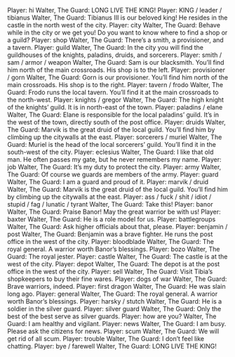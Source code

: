 Player: hi
Walter, The Guard: LONG LIVE THE KING!
Player: KING / leader / tibianus
Walter, The Guard: Tibianus III is our beloved king! He resides in the castle in the north west of the city.
Player: city
Walter, The Guard: Behave while in the city or we get you! Do you want to know where to find a shop or a guild?
Player: shop
Walter, The Guard: There’s a smith, a provisioner, and a tavern.
Player: guild
Walter, The Guard: In the city you will find the guildhouses of the knights, paladins, druids, and sorcerers.
Player: smith / sam / armor / weapon
Walter, The Guard: Sam is our blacksmith. You’ll find him north of the main crossroads. His shop is to the left.
Player: provisioner / gorn
Walter, The Guard: Gorn is our provisioner. You’ll find him north of the main crossroads. His shop is to the right.
Player: tavern / frodo
Walter, The Guard: Frodo runs the local tavern. You’ll find it at the main crossroads to the north-west.
Player: knights / gregor
Walter, The Guard: The high knight of the knights’ guild. It is in north-east of the town.
Player: paladins / elane
Walter, The Guard: Elane is responsible for the local paladins’ guild. It’s in the west of the town, directly south of the post office.
Player: druids
Walter, The Guard: Marvik is the great druid of the local guild. You’ll find him by climbing up the citywalls at the east.
Player: sorcerers / muriel
Walter, The Guard: Muriel is the head of the local sorcerers’ guild. You’ll find it in the south-west of the city.
Player: eclesius
Walter, The Guard: I like that old man. He often passes my gate, but he never remembers my name.
Player: job
Walter, The Guard: It’s my duty to protect the city.
Player: army
Walter, The Guard: Of course we guards are members of the army.
Player: guard
Walter, The Guard: I am a guard and proud of it.
Player: marvik / druid
Walter, The Guard: Marvik is the great druid of the local guild. You’ll find him by climbing up the citywalls at the east.
Player: ass / fuck / shit / idiot / stupid / fag / lunatic / tyrant
Walter, The Guard: Take this!
Player: banor
Walter, The Guard: Praise Banor! May the great warrior be with us!
Player: baxter
Walter, The Guard: He is a role model for us.
Player: battlegroups
Walter, The Guard: Ask higher officials about that, please.
Player: benjamin / post
Walter, The Guard: Benjamin was a brave fighter. He runs the post office in the west of the city.
Player: bloodblade
Walter, The Guard: The royal general. A warrior worth Banor’s blessings.
Player: bozo
Walter, The Guard: The royal jester.
Player: castle
Walter, The Guard: The castle is at the west of the city.
Player: depot
Walter, The Guard: The depot is at the post office in the west of the city.
Player: sell
Walter, The Guard: Visit Tibia’s shopkeepers to buy their fine wares.
Player: dogs of war
Walter, The Guard: Brave warriors, indeed.
Player: first dragon
Walter, The Guard: He was slain long ago.
Player: general
Walter, The Guard: The royal general. A warrior worth Banor’s blessings.
Player: harsky / stutch
Walter, The Guard: He is a soldier in the silver guard.
Player: silver guard
Walter, The Guard: Only the best of the best serve as silver guards.
Player: how are you?
Walter, The Guard: I am healthy and vigilant.
Player: news
Walter, The Guard: I am busy. Please ask the citizens for news.
Player: scum
Walter, The Guard: We will get rid of all scum.
Player: trouble
Walter, The Guard: I don’t feel like chatting.
Player: bye / farewell
Walter, The Guard: LONG LIVE THE KING!
